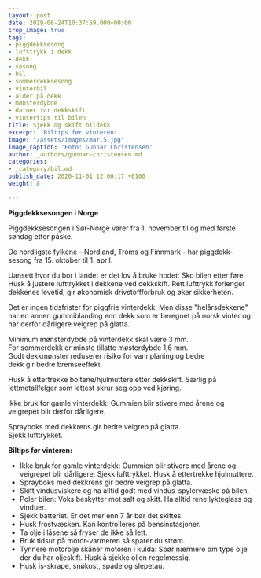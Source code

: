 ```yaml
---
layout: post
date: 2019-06-24T10:37:59.000+00:00
crop_image: true
tags:
- piggdekksesong
- lufttrykk i dekk
- dekk
- sesong
- bil
- sommerdekksesong
- vinterbil
- alder på dekk
- mønsterdybde
- datoer for dekkskift
- vintertips til bilen
title: Sjekk og skift bildekk
excerpt: 'Biltips før vinteren:'
image: "/assets/images/mar.5.jpg"
image_caption: 'Foto: Gunnar Christensen'
author: _authors/gunnar-christensen.md
categories:
- _category/bil.md
publish_date: 2020-11-01 12:00:17 +0100
weight: 8

---
```

**Piggdekksesongen i Norge**

Piggdekksesongen i Sør-Norge varer fra 1. november til og med første søndag etter påske.

De nordligste fylkene - Nordland, Troms og Finnmark - har piggdekk-sesong fra 15. oktober til 1. april.

Uansett hvor du bor i landet er det lov å bruke hodet: Sko bilen etter føre. Husk å justere lufttrykket i dekkene ved dekkskift. Rett lufttrykk forlenger dekkenes levetid, gir økonomisk drivstoffforbruk og øker sikkerheten.

Det er ingen tidsfrister for piggfrie vinterdekk. Men disse "helårsdekkene" har en annen gummiblanding enn dekk som er beregnet på norsk vinter og har derfor dårligere veigrep på glatta.

Minimum mønsterdybde på vinterdekk skal være 3 mm.  
For sommerdekk er minste tillatte møsterdybde 1,6 mm.  
Godt dekkmønster reduserer risiko for vannplaning og bedre  
dekk gir bedre bremseeffekt.

Husk å ettertrekke boltene/hjulmuttere etter dekkskift. Særlig på lettmetallfelger som lettest skrur seg opp ved kjøring.

Ikke bruk for gamle vinterdekk: Gummien blir stivere med årene og veigrepet blir derfor dårligere. 

Sprayboks med dekkrens gir bedre veigrep på glatta.  
Sjekk lufttrykket.

**Biltips før vinteren:**

* Ikke bruk for gamle vinterdekk: Gummien blir stivere med årene og veigrepet blir dårligere. Sjekk lufttrykket. Husk å ettertrekke hjulmuttere.
* Sprayboks med dekkrens gir bedre veigrep på glatta.
* Skift vindusviskere og ha alltid godt med vindus-spylervæske på bilen.
* Poler bilen: Voks beskytter mot salt og skitt. Ha alltid rene lykteglass og vinduer.
* Sjekk batteriet. Er det mer enn 7 år bør det skiftes.
* Husk frostvæsken. Kan kontrolleres på bensinstasjoner.
* Ta olje i låsene så fryser de ikke så lett.
* Bruk tidsur på motor-varmeren så sparer du strøm.
* Tynnere motorolje skåner motoren i kulda: Spør nærmere om type olje der du har oljeskift. Husk å sjekke oljen regelmessig.
* Husk is-skrape, snøkost, spade og slepetau.
